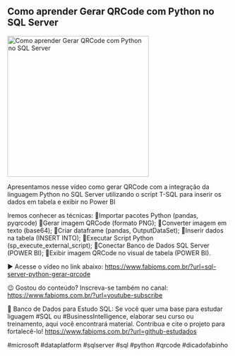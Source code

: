## Como aprender Gerar QRCode com Python no SQL Server 

<img src="https://fabioms.com.br/uploads/youtube/RaMY6AYJvAQ.png" alt="Como aprender Gerar QRCode com Python no SQL Server " title="SQL Server (R, Python)" width="320"/>

Apresentamos nesse vídeo como gerar QRCode com a integração da linguagem Python no SQL Server utilizando o script T-SQL para inserir os dados em tabela e exibir no Power BI  

Iremos conhecer as técnicas:
🔹Importar pacotes Python (pandas, pyqrcode)
🔹Gerar imagem QRCode (formato PNG);
🔹Converter imagem em texto (base64);
🔹Criar dataframe (pandas, OutputDataSet);
🔹Inserir dados na tabela (INSERT INTO);
🔹Executar Script Python (sp_execute_external_script);
🔹Conectar Banco de Dados SQL Server (POWER BI);
🔹Exibir imagem QRCode no visual de tabela (POWER BI).

▶️ Acesse o vídeo no link abaixo:
https://www.fabioms.com.br/?url=sql-server-python-gerar-qrcode

😉 Gostou do conteúdo? Inscreva-se também no canal:
https://www.fabioms.com.br/?url=youtube-subscribe

🎁 Banco de Dados para Estudo SQL:
Se você quer uma base para estudar liguagem #SQL ou #BusinessIntelligence, elaborar seu curso ou treinamento, aqui você encontrará material. 
Contribua e cite o projeto para fortalecê-lo!
https://www.fabioms.com.br/?url=github-estudados

#microsoft #dataplatform #sqlserver #sql #python #qrcode #dicadofabinho